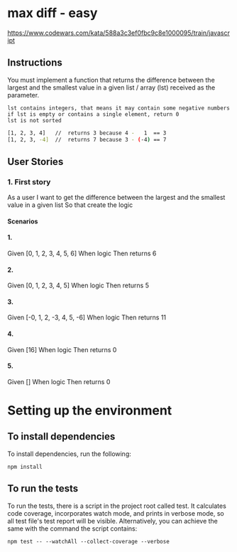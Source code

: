 # max diff - easy

https://www.codewars.com/kata/588a3c3ef0fbc9c8e1000095/train/javascript

## Instructions

You must implement a function that returns the difference between the largest and the smallest value in a given list / array (lst) received as the parameter.

    lst contains integers, that means it may contain some negative numbers
    if lst is empty or contains a single element, return 0
    lst is not sorted
```sh
[1, 2, 3, 4]   //  returns 3 because 4 -   1  == 3
[1, 2, 3, -4]  //  returns 7 because 3 - (-4) == 7
```

## User Stories

### 1. First story
As a user
I want to get the difference between the largest and the smallest value in a given list 
So that create the logic

#### Scenarios

#### 1.
Given [0, 1, 2, 3, 4, 5, 6]
When logic
Then returns 6

#### 2.
Given [0, 1, 2, 3, 4, 5]
When logic
Then returns 5

#### 3.
Given [-0, 1, 2, -3, 4, 5, -6]
When logic
Then returns 11

#### 4.
Given [16]
When logic
Then returns 0

#### 5.
Given []
When logic
Then returns 0

# Setting up the environment

## To install dependencies

To install dependencies, run the following:

```npm install```

## To run the tests

To run the tests, there is a script in the project root called test. It calculates code coverage, incorporates watch mode, and prints in verbose mode, so all test file's test report will be visible. Alternatively, you can achieve the same with the command the script contains:

```npm test -- --watchAll --collect-coverage --verbose``` 

